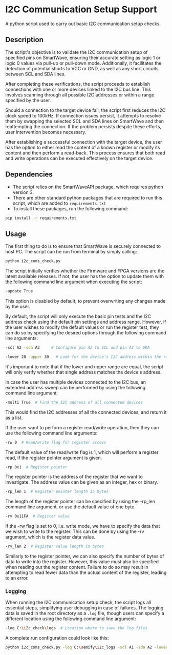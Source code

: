 # I2C Communication Setup Support
A python script used to carry out basic I2C communication setup checks.

## Description
The script's objective is to validate the I2C communication setup of specified pins on SmartWave, ensuring their accurate 
setting as logic 1 or logic 0 values via pull-up or pull-down mode. Additionally, it facilitates the detection of 
potential shorts to VCC or GND, as well as any short circuits between SCL and SDA lines.

After completing these verifications, the script proceeds to establish connections with one or more devices linked to 
the I2C bus line. This involves scanning through all possible I2C addresses or within a range specified by the user.

Should a connection to the target device fail, the script first reduces the I2C clock speed to 100kHz. 
If connection issues persist, it attempts to resolve them by swapping the selected SCL and SDA lines on SmartWave 
and then reattempting the connection. If the problem persists despite these efforts, user intervention becomes necessary.

After establishing a successful connection with the target device, the user has the option to either read the content of
a known register or modify its content and then perform a read-back. This process ensures that both read and write 
operations can be executed effectively on the target device.

## Dependencies
- The script relies on the SmartWaveAPI package, which requires python version 3.
- There are other standard python packages that are required to run this script, which are added to `requirements.txt` 
- To install these packages, run the following command:
```bash
pip install -r requirements.txt
```

## Usage
The first thing to do is to ensure that SmartWave is securely connected to host PC. 
The script can be run from terminal by simply calling:
```bash
python i2c_coms_check.py
```
The script initially verifies whether the Firmware and FPGA versions are the latest available releases. If not, the 
user has the option to update them with the following command line argument when executing the script:
```bash
-update True
```
This option is disabled by default, to prevent overwriting any changes made by the user.

By default, the script will only execute the basic pin tests and the I2C address check using the default pin settings 
and address range. However, if the user wishes to modify the default values or run the register test, they can do so by 
specifying the desired options through the following command line arguments:
```bash
-scl A2 -sda A3     # Configure pin A2 to SCL and pin A3 to SDA
```
```bash
-lower 20 -upper 30   # Look for the device's I2C address within the range of 20-30 
```
It's important to note that if the lower and upper range are equal, the script will only verify whether that single 
address matches the device's address.

In case the user has multiple devices connected to the I2C bus, an extended address sweep can be performed by using 
the following command line argument:
```bash
-multi True  # Find the I2C address of all connected devices
```
This would find the I2C addresses of all the connected devices, and return it as a list.

If the user want to perform a register read/write operation, then they can use the following command line arguments:
```bash
-rw 0  # Read/write flag for register access
```
The default value of the read/write flag is 1, which will perform a register read, if the register pointer argument is given.

```bash
-rp 0x1  # Register pointer 
```
The register pointer is the address of the register that we want to investigate. The address value can be given as
an integer, hex or binary.

```bash
-rp_len 1  # Register pointer length in bytes
```
The length of the register pointer can be specified by using the -rp_len command line argument, or use the default value
of one byte. 

```bash
-rv 0x11FA  # Register value 
```
If the -rw flag is set to 0, i.e. write mode, we have to specify the data that we wish to write to the register.
This can be done by using the -rv argument, which is the register data value.

```bash
-rv_len 2  # Register value length in bytes
```
Similarly to the register pointer, we can also specify the number of bytes of data to write into the register. 
However, this value must also be specified when reading out the register content. Failure to do so may result in 
attempting to read fewer data than the actual content of the register, leading to an error.

### Logging
When running the I2C communication setup check,  the script logs all essential steps, simplifying user debugging in 
case of failures. The logging data is saved in the root directory as a `.log` file, though users can specify a different 
location using the following command line argument:
```bash
-log C:\i2c_check\logs  # Location where to save the log files
```

A complete run configuration could look like this:
```bash
python i2c_coms_check.py -log C:\semify\i2c_logs -scl A1 -sda A2 -lower 20 -upper 26 -rw 0 -rp 0x1 -rp_len 1 -rv 0x0101 -rv_len 2
```


